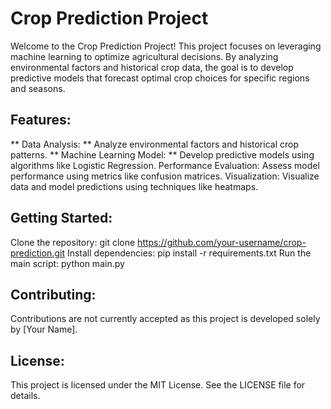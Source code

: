 # Crop Prediction Project
Welcome to the Crop Prediction Project! This project focuses on leveraging machine learning to optimize agricultural decisions. By analyzing environmental factors and historical crop data, the goal is to develop predictive models that forecast optimal crop choices for specific regions and seasons.

## Features:
** Data Analysis: **  Analyze environmental factors and historical crop patterns.
** Machine Learning Model: ** Develop predictive models using algorithms like Logistic Regression.
Performance Evaluation: Assess model performance using metrics like confusion matrices.
Visualization: Visualize data and model predictions using techniques like heatmaps.

## Getting Started:
Clone the repository: git clone https://github.com/your-username/crop-prediction.git
Install dependencies: pip install -r requirements.txt
Run the main script: python main.py

## Contributing:
Contributions are not currently accepted as this project is developed solely by [Your Name].

## License:
This project is licensed under the MIT License. See the LICENSE file for details.
